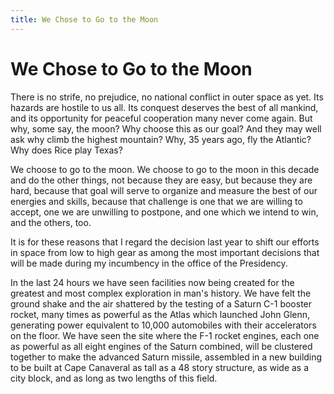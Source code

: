 ```yaml
---
title: We Chose to Go to the Moon
---
```


# We Chose to Go to the Moon

There is no strife, no prejudice, no national conflict in outer space as yet. Its hazards are hostile to us all. Its conquest deserves the best of all mankind, and its opportunity for peaceful cooperation many never come again. But why, some say, the moon? Why choose this as our goal? And they may well ask why climb the highest mountain? Why, 35 years ago, fly the Atlantic? Why does Rice play Texas?

We choose to go to the moon. We choose to go to the moon in this decade and do the other things, not because they are easy, but because they are hard, because that goal will serve to organize and measure the best of our energies and skills, because that challenge is one that we are willing to accept, one we are unwilling to postpone, and one which we intend to win, and the others, too.

It is for these reasons that I regard the decision last year to shift our efforts in space from low to high gear as among the most important decisions that will be made during my incumbency in the office of the Presidency.

In the last 24 hours we have seen facilities now being created for the greatest and most complex exploration in man's history. We have felt the ground shake and the air shattered by the testing of a Saturn C-1 booster rocket, many times as powerful as the Atlas which launched John Glenn, generating power equivalent to 10,000 automobiles with their accelerators on the floor. We have seen the site where the F-1 rocket engines, each one as powerful as all eight engines of the Saturn combined, will be clustered together to make the advanced Saturn missile, assembled in a new building to be built at Cape Canaveral as tall as a 48 story structure, as wide as a city block, and as long as two lengths of this field.